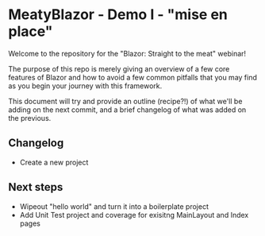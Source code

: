 # MeatyBlazor - Demo I - "mise en place"

Welcome to the repository for the "Blazor: Straight to the meat" webinar!

The purpose of this repo is merely giving an overview of a few core features of Blazor and how to avoid a few common pitfalls that you may find as you begin your journey with this framework.

This document will try and provide an outline (recipe?!) of what we'll be adding on the next commit, and a brief changelog of what was added on the previous.

## Changelog
- Create a new project


## Next steps
- Wipeout "hello world" and turn it into a boilerplate project
- Add Unit Test project and coverage for exisitng MainLayout and Index pages
